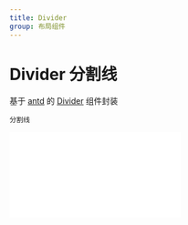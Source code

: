 ```yaml
---
title: Divider
group: 布局组件
---
```


# Divider 分割线

基于 <a href="https://ant-design.antgroup.com/index-cn" target="_blank">antd</a> 的 <a href="https://ant-design.antgroup.com/components/divider-cn" target="_blank">Divider</a> 组件封装

<code src='../components/Divider.tsx'>分割线</code>

<embed src="../guide.md#L16-L21"></embed>
